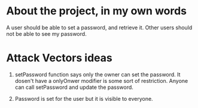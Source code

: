 # About the project, in my own words

A user should be able to set a password, and retrieve it. Other users should not be able to see my password.

# Attack Vectors ideas

1. setPassword function says only the owner can set the password.
   It dosen't have a onlyOnwer modifier is some sort of restriction.
   Anyone can call setPassword and update the password.

2. Password is set for the user but it is visible to everyone.
